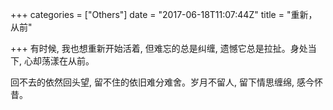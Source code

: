 +++
categories = ["Others"]
date = "2017-06-18T11:07:44Z"
title = "重新， 从前"

+++
有时候, 我也想重新开始活着, 但难忘的总是纠缠, 遗憾它总是拉扯。身处当下, 心却荡漾在从前。

回不去的依然回头望, 留不住的依旧难分难舍。岁月不留人, 留下情思缠绵, 感今怀昔。